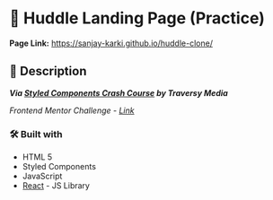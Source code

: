 # :mechanical_arm: Huddle Landing Page (Practice)
**Page Link:**
https://sanjay-karki.github.io/huddle-clone/

## :page_with_curl:	Description
**_Via [Styled Components Crash Course](https://www.youtube.com/watch?v=02zO0hZmwnw) by Traversy Media_**

*Frontend Mentor Challenge - [Link](https://www.frontendmentor.io/challenges/huddle-landing-page-with-alternating-feature-blocks-5ca5f5981e82137ec91a5100)*

### :hammer_and_wrench:	Built with

- HTML 5
- Styled Components
- JavaScript
- [React](https://reactjs.org/) - JS Library
